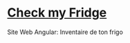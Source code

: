# <a href="https://github.com/papillonlut/check_my_fridge/edit/main/README.md" target="_blank">Check my Fridge</a>
Site Web Angular: Inventaire de ton frigo
